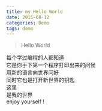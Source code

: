 ```yaml
---
title: my Hello World
date: 2015-08-12
categories: Demo
tags: demo
---
```

> Hello World

每个学过编程的人都知道  
它是你手下第一个程序打印出来的问候  
用新的语言向世界问好  
同时它也是打开新世界的钥匙  
这里  
是我的世界  
enjoy yourself !
